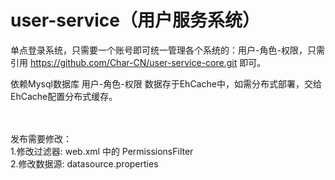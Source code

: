 # user-service（用户服务系统）
单点登录系统，只需要一个账号即可统一管理各个系统的：用户-角色-权限，只需引用 https://github.com/Char-CN/user-service-core.git 即可。

依赖Mysql数据库
用户-角色-权限 数据存于EhCache中，如需分布式部署，交给EhCache配置分布式缓存。

<br>
<br>
发布需要修改：
<br>
1.修改过滤器: web.xml 中的 PermissionsFilter
<br>
2.修改数据源: datasource.properties
